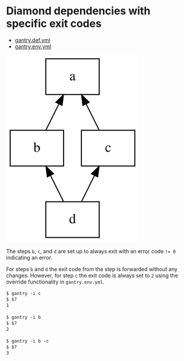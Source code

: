 # Diamond dependencies with specific exit codes

  * [gantry.def.yml](./gantry.def.yml)
  * [gantry.env.yml](./gantry.env.yml)

![pipeline.svg](./pipeline.svg)

The steps `b`, `c`, and `d` are set up to always exit with an error code
`!= 0` indicating an error.

For steps `b` and `d` the exit code from the step is forwarded without any
changes. However, for step `c` the exit code is always set to `2` using the
override functionality in `gantry.env.yml`.

    $ gantry -i c
    $ $?
    1

    $ gantry -i b
    $ $?
    2

    $ gantry -i b -c
    $ $?
    3

